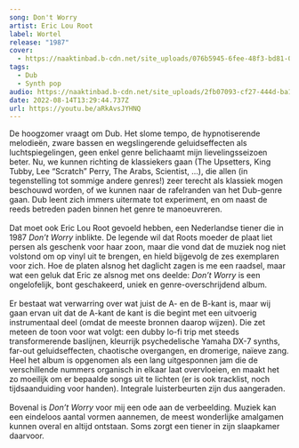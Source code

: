 ```yaml
---
song: Don't Worry
artist: Eric Lou Root
label: Wortel
release: "1987"
cover:
  - https://naaktinbad.b-cdn.net/site_uploads/076b5945-6fee-48f3-bd81-0adb8d364d6f
tags:
  - Dub
  - Synth pop
audio: https://naaktinbad.b-cdn.net/site_uploads/2fb07093-cf27-444d-ba11-59b1de673d8a.mp3
date: 2022-08-14T13:29:44.737Z
url: https://youtu.be/aRkAvsJYHNQ
---
```

De hoogzomer vraagt om Dub. Het slome tempo, de hypnotiserende melodieën, zware bassen en wegslingerende geluidseffecten als luchtspiegelingen, geen enkel genre belichaamt mijn lievelingsseizoen beter. Nu, we kunnen richting de klassiekers gaan (The Upsetters, King Tubby, Lee “Scratch” Perry, The Arabs, Scientist, …), die allen (in tegenstelling tot sommige andere genres!) zeer terecht als klassiek mogen beschouwd worden, of we kunnen naar de rafelranden van het Dub-genre gaan. Dub leent zich immers uitermate tot experiment, en om naast de reeds betreden paden binnen het genre te manoeuvreren.\
\
Dat moet ook Eric Lou Root gevoeld hebben, een Nederlandse tiener die in 1987 *Don’t Worry* inblikte. De legende wil dat Roots moeder de plaat liet persen als geschenk voor haar zoon, maar die vond dat de muziek nog niet volstond om op vinyl uit te brengen, en hield bijgevolg de zes exemplaren voor zich. Hoe de platen alsnog het daglicht zagen is me een raadsel, maar wat een geluk dat Eric ze alsnog met ons deelde: *Don’t Worry* is een ongelofelijk, bont geschakeerd, uniek en genre-overschrijdend album.\
\
Er bestaat wat verwarring over wat juist de A- en de B-kant is, maar wij gaan ervan uit dat de A-kant de kant is die begint met een uitvoerig instrumentaal deel (omdat de meeste bronnen daarop wijzen). Die zet meteen de toon voor wat volgt: een dubby lo-fi trip met steeds transformerende baslijnen, kleurrijk psychedelische Yamaha DX-7 synths, far-out geluidseffecten, chaotische overgangen, en dromerige, naïeve zang. Heel het album is opgenomen als een lang uitgesponnen jam die de verschillende nummers organisch in elkaar laat overvloeien, en maakt het zo moeilijk om er bepaalde songs uit te lichten (er is ook tracklist, noch tijdsaanduiding voor handen). Integrale luisterbeurten zijn dus aangeraden.\
\
Bovenal is *Don’t Worry* voor mij een ode aan de verbeelding. Muziek kan een eindeloos aantal vormen aannemen, de meest wonderlijke amalgamen kunnen overal en altijd ontstaan. Soms zorgt een tiener in zijn slaapkamer daarvoor.
